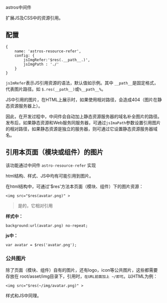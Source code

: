 astros中间件

扩展JS及CSS中的资源引用。

## 配置
```
{
    name: 'astros-resource-refer',
    config: {
        jsImgRefer:'$res(.__path__.)',
        jsImgPath : './'
    }
}
```

`jsImRefer`表示JS引用资源的语法，默认值如示例。其中 `__path__`是固定格式，代表图片路径。如 `$.res(__path__)`或`%__path__%`。

JS中引用的图片，在HTML上展示时，如果使用相对路径，会造成404（图片在静态资源服务器上）。

因此，在开发过程中，中间件会自动加上静态资源服务器的域名补全图片的路径。 发布后，如果静态资源和Web服务同服务器，可通过`jsImaPath`参数设置引用图片的相对路径，如果静态资源是独立的服务器，则可通过它设置静态资源服务器域名。

## 引用本页面（模块或组件）的图片
该功能通过中间件 `astro-resource-refer` 实现

html结构、样式、JS中均有可能引用到图片。

在html结构中，可通过'$res'方法本页面（模块、组件）下的图片资源：

    <img src="$res(avatar.png)" >
    
>是的，它相对引用

**样式中：**

    background:url(avatar.png) no-repeat;
    
**js中：**

    var avatar = $res('avatar.png');
    

### 公共图片

除了页面（模块、组件）自有的图片，还有logo，icon等公共图片，这些都需要存放在 root/asset/img目录下，引用时，`在URL前面加上 ~/即可`。以HTML为例：

    <img src="$res(~/img/avatar.png)" >
    
样式和JS中同理。